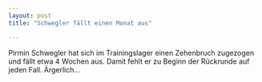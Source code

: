 ```yaml
---
layout: post
title: "Schwegler fällt einen Monat aus"

---
```


Pirmin Schwegler hat sich im Trainingslager einen Zehenbruch zugezogen und fällt etwa 4 Wochen aus. Damit fehlt er zu Beginn der Rückrunde auf jeden Fall. Ärgerlich...


